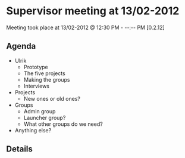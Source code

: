 # Supervisor meeting at 13/02-2012 #

Meeting took place at 13/02-2012 @ 12:30 PM - --:-- PM [0.2.12]

## Agenda ##
  * Ulrik
    * Prototype
    * The five projects
    * Making the groups
    * Interviews
  * Projects
    * New ones or old ones?
  * Groups
    * Admin group
    * Launcher group?
    * What other groups do we need?
  * Anything else?

## Details ##